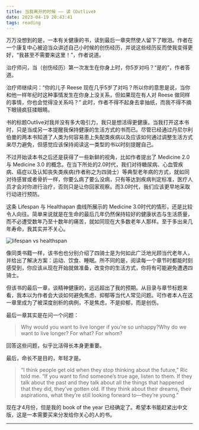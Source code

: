 ```yaml
---
title: 当我离开的时候 —— 读《Outlive》
date: 2023-04-19 20:43:41
tags: reading
---
```


万万没想到的是，一本有关健康的书，读到最后一章突然使人留下了眼泪。作者在一个康复中心被迫当众讲述自己小时候的创伤经历，并说这些经历反而使我变得更好，“我甚至不需要来这里！”，作者说道。

治疗师问，当（创伤经历）第一次发生在你身上时，你5岁对吗？“是的”，作者答道。

<!--more-->

治疗师继续问：“你的儿子 Reese 现在几乎5岁了对吗？所以你的意思是说，当你和他一样年纪时这种事情发生在你身上没关系，但如果现在有人对 Reese 做同样的事情，你也会觉得没关系吗？” 此时，作者不得不起身去拿抽纸，而我不得不摘下眼镜疯狂揉眼睛。

书的标题Outlive对我并没有多大吸引力，我只是想活得更健康。当我打开这本书时，只是当成另一本提醒我保持健康的生活方式的书而已。尽管已经通过丹尼尔利伯曼的两本书知道了人类为何容易患上失配类疾病以及应该如何通过调整生活方式来尽力避免，但感觉应该保持阅读这一类型的书以时刻提醒自己。

不过开始读本书之后还是获得了一些新鲜的视角，比如作者提出了 Medicine 2.0 与 Medicine 3.0 的概念。在当下所处的2.0时代，我们对待糖尿病、心血管疾病、癌症以及认知丧失类疾病(作者称之为四骑士）等典型老年病的方式，就如同对待感冒或者骨折一样，你要么病了要么没病，只有等达到疾病判定标准，医疗人员才会对你进行治疗，否则只是让你回家观察。而3.0时代，我们应该更早地采取行动进行预防。

这条 Lifespan 与 Healthapan 曲线所展示的 Medicine 3.0时代的情形，还是比较令人向往。简单来说就是在生命的最后几年仍然保持较好的健康状态与生活质量，而不必遭受数年乃至十数年的痛苦，就如同现在大多数老年人那样。至于多出来几年寿命，我其实并不关心。

![lifespan vs healthspan](/lifespan.jpg)

像同类书籍一样，该书也也分别介绍了四骑士是为何如此广泛地光顾当代老年人，并给出了解决方案：运动、饮食、睡眠。所不同的是，阅读每一个章节时都能时刻感受到，你应该从现在开始就做准备，改变你的生活方式，你将有可能避免遭遇四骑士。

但该书的最后一章，谈精神健康的，远远超出了我的预期。从目录与章节标题来看，我本以为作者会大谈如何避免焦虑、抑郁等当代人常见问题。可作者本人在这一章里成为了被深度剖析的病例，不是焦虑，不是抑郁，而是创伤。

最后一章其实是在问一个问题：

> Why would you want to live longer if you’re so unhappy?Why do we want to live longer? For what? For whom?

回答这些问题，似乎比活得长本身更重要。

最后，命长不是目的，年轻才是。

> “I think people get old when they stop thinking about the future,” Ric told me. “If you want to find someone’s true age, listen to them. If they talk about the past and they talk about all the things that happened that they did, they’ve gotten old. If they think about their dreams, their aspirations, what they’re still looking forward to—they’re young.”

现在才4月份，但是我的 book of the year 已经确定了。希望本书能赶紧出中文版，这是一本需要买来分发给你关心的人的书。

---

